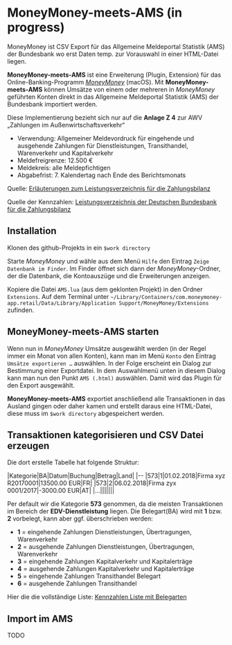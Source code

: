 # MoneyMoney-meets-AMS (in progress)

MoneyMoney ist CSV Export für das Allgemeine Meldeportal Statistik (AMS) der Bundesbank wo erst Daten temp. zur Vorauswahl in einer HTML-Datei liegen.

**MoneyMoney-meets-AMS** ist eine Erweiterung (Plugin, Extension) für das Online-Banking-Programm _[MoneyMoney](https://moneymoney-app.com)_ (macOS). Mit **MoneyMoney-meets-AMS** können Umsätze von einem oder mehreren in _MoneyMoney_ geführten Konten direkt in das Allgemeine Meldeportal Statistik (AMS) der Bundesbank importiert werden.

Diese Implementierung bezieht sich nur auf die **Anlage Z 4** zur AWV „Zahlungen im Außenwirtschaftsverkehr“
*   Verwendung: Allgemeiner Meldevordruck für eingehende und ausgehende Zahlungen für Dienstleistungen, Transithandel, Warenverkehr und Kapitalverkehr
*   Meldefreigrenze: 12.500 €
*   Meldekreis: alle Meldepfichtigen
*   Abgabefrist: 7. Kalendertag nach Ende des Berichtsmonats

Quelle: [Erläuterungen zum Leistungsverzeichnis für die Zahlungsbilanz](https://www.bundesbank.de/Redaktion/DE/Downloads/Veroeffentlichungen/Statistische_Sonderveroeffentlichungen/Statso_7/statso_7_2013.pdf.pdf?__blob=publicationFile)

Quelle der Kennzahlen: [Leistungsverzeichnis
der Deutschen Bundesbank für die Zahlungsbilanz](https://extranet.bundesbank.de/ams/amsa/WebHelp/de/LinkedDocuments/leistungsverzeichnis.pdf)

## Installation

Klonen des github-Projekts in ein `$work directory`

Starte _MoneyMoney_ und wähle aus dem Menü `Hilfe` den Eintrag `Zeige Datenbank im Finder`. Im Finder öffnet sich dann der _MoneyMoney_-Ordner, der die Datenbank, die Kontoauszüge und die Erweiterungen anzeigen.

Kopiere die Datei `AMS.lua` (aus dem geklonten Projekt) in den Ordner `Extensions`. Auf dem Terminal unter `~/Library/Containers/com.moneymoney-app.retail/Data/Library/Application Support/MoneyMoney/Extensions` zufinden.

## MoneyMoney-meets-AMS starten

Wenn nun in _MoneyMoney_ Umsätze ausgewählt werden (in der Regel immer ein Monat von allen Konten), kann man im Menü `Konto` den Eintrag `Umsätze exportieren …` auswählen. In der Folge erscheint ein Dialog zur Bestimmung einer Exportdatei. In dem Auswahlmenü unten in diesem Dialog kann man nun den Punkt `AMS (.html)` auswählen. Damit wird das Plugin für den Export ausgewählt.

**MoneyMoney-meets-AMS** exportiet anschließend alle Transaktionen in das Ausland gingen oder daher kamen und erstellt daraus eine HTML-Datei, diese muss im `$work directory` abgespeichert werden.

## Transaktionen kategorisieren und CSV Datei erzeugen

Die dort erstelle Tabelle hat folgende Struktur:

|Kategorie|BA|Datum|Buchung|Betrag|Land|
|--
|573|1|01.02.2018|Firma xyz R20170001|13500.00 EUR|FR|
|573|2|06.02.2018|Firma zyx 0001/2017|-3000.00 EUR|AT|
|...|||||||

Per default wir die Kategorie **573** genommen, da die meisten Transaktionen  im Bereich der **EDV-Dienstleistung** liegen.
Die Belegart(BA) wird mit **1** bzw. **2** vorbelegt, kann aber ggf. überschrieben werden:

*   **1** = eingehende Zahlungen Dienstleistungen, Übertragungen, Warenverkehr
*   **2** = ausgehende Zahlungen Dienstleistungen, Übertragungen, Warenverkehr
*   **3** = eingehende Zahlungen Kapitalverkehr und Kapitalerträge
*   **4** = ausgehende Zahlungen Kapitalverkehr und Kapitalerträge
*   **5** = eingehende Zahlungen Transithandel Belegart
*   **6** = ausgehende Zahlungen Transithandel

Hier die die vollständige Liste: [Kennzahlen Liste mit Belegarten](https://www.bundesbank.de/Redaktion/DE/Downloads/Service/Meldewesen/Aussenwirtschaft/Schluessel/kennzahlenliste_mit_belegarten.pdf?__blob=publicationFile)

## Import im AMS

TODO
